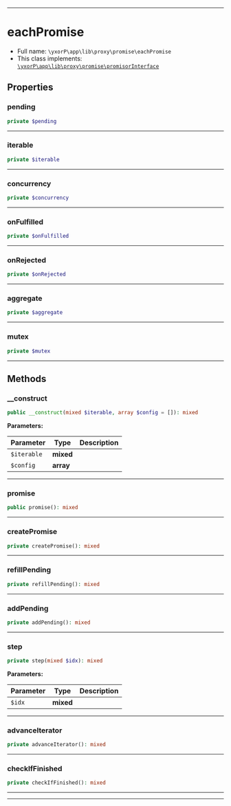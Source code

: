 ***

# eachPromise

* Full name: `\yxorP\app\lib\proxy\promise\eachPromise`
* This class implements:
  [`\yxorP\app\lib\proxy\promise\promisorInterface`](./promisorInterface.md)

## Properties

### pending

```php
private $pending
```

***

### iterable

```php
private $iterable
```

***

### concurrency

```php
private $concurrency
```

***

### onFulfilled

```php
private $onFulfilled
```

***

### onRejected

```php
private $onRejected
```

***

### aggregate

```php
private $aggregate
```

***

### mutex

```php
private $mutex
```

***

## Methods

### __construct

```php
public __construct(mixed $iterable, array $config = []): mixed
```

**Parameters:**

| Parameter | Type | Description |
|-----------|------|-------------|
| `$iterable` | **mixed** |  |
| `$config` | **array** |  |

***

### promise

```php
public promise(): mixed
```

***

### createPromise

```php
private createPromise(): mixed
```

***

### refillPending

```php
private refillPending(): mixed
```

***

### addPending

```php
private addPending(): mixed
```

***

### step

```php
private step(mixed $idx): mixed
```

**Parameters:**

| Parameter | Type | Description |
|-----------|------|-------------|
| `$idx` | **mixed** |  |

***

### advanceIterator

```php
private advanceIterator(): mixed
```

***

### checkIfFinished

```php
private checkIfFinished(): mixed
```

***


***

